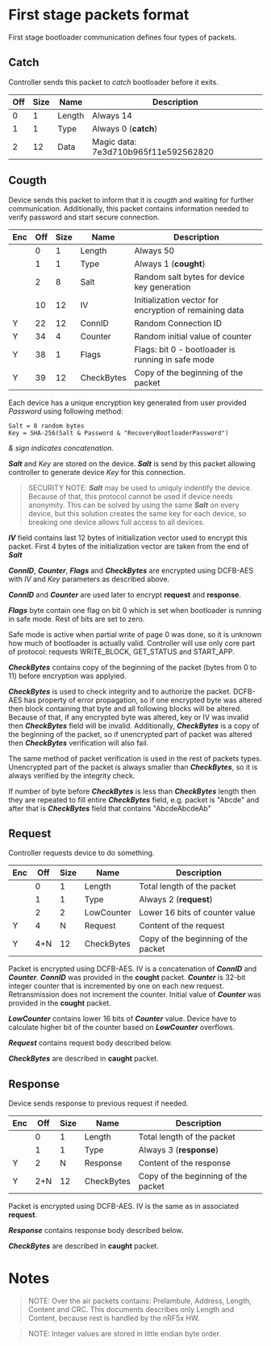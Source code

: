 # First stage packets format

First stage bootloader communication defines four types of packets.

## Catch
Controller sends this packet to *catch* bootloader before it exits.

| Off | Size | Name   | Description          |
|-----|------|--------|----------------------|
| 0   | 1    | Length | Always 14            |
| 1   | 1    | Type   | Always 0 (**catch**) |
| 2   | 12   | Data   | Magic data: 7e3d710b965f11e592562820 |

## Cougth
Device sends this packet to inform that it is *cougth* and waiting for further communication. Additionally,
this packet contains information needed to verify password and start secure connection.

| Enc | Off | Size | Name       | Description                                            |
|-----|-----|------|------------|--------------------------------------------------------|
|     | 0   | 1    | Length     | Always 50                                              |
|     | 1   | 1    | Type       | Always 1 (**cought**)                                  |
|     | 2   | 8    | Salt       | Random salt bytes for device key generation            |
|     | 10  | 12   | IV         | Initialization vector for encryption of remaining data |
| Y   | 22  | 12   | ConnID     | Random Connection ID                                   |
| Y   | 34  | 4    | Counter    | Random initial value of counter                        |
| Y   | 38  | 1    | Flags      | Flags: bit 0 - bootloader is running in safe mode      |
| Y   | 39  | 12   | CheckBytes | Copy of the beginning of the packet                    |

Each device has a unique encryption key generated from user provided *Password* using following method:
```
Salt = 8 random bytes
Key = SHA-256(Salt & Password & "RecoveryBootloaderPassword")
```
*& sign indicates concatenation.*

***Salt*** and *Key* are stored on the device. ***Salt*** is send by this packet allowing controller to generate device *Key* for this connection.

> SECURITY NOTE: ***Salt*** may be used to uniquly indentify the device. Because of that, this protocol cannot be used
> if device needs anonymity. This can be solved by using the same ***Salt*** on every device, but this solution creates the
> same key for each device, so breaking one device allows full access to all devices.

***IV*** field contains last 12 bytes of initialization vector used to encrypt this packet.
First 4 bytes of the initialization vector are taken from the end of ***Salt***

***ConnID***, ***Counter***, ***Flags*** and ***CheckBytes*** are encrypted using DCFB-AES with *IV* and *Key* parameters as described above.

***ConnID*** and ***Counter*** are used later to encrypt **request** and **response**.

***Flags*** byte contain one flag on bit 0 which is set when bootloader is running in safe mode.
Rest of bits are set to zero.

Safe mode is active when partial write of page 0 was done, so it is unknown how much of bootloader
is actually valid. Controller will use only core part of protocol: requests WRITE_BLOCK, GET_STATUS and START_APP.

***CheckBytes*** contains copy of the beginning of the packet (bytes from 0 to 11) before encryption was applyied.

***CheckBytes*** is used to check integrity and to authorize the packet. DCFB-AES has property of error propagation, so if
one encrypted byte was altered then block containing that byte and all following blocks will be altered. Because of that,
if any encrypted byte was altered, key or IV was invalid then ***CheckBytes*** field will be invalid. Additionally,
***CheckBytes*** is a copy of the beginning of the packet, so if unencrypted part of packet was altered then ***CheckBytes***
verification will also fail.

The same method of packet verification is used in the rest of packets types. Unencrypted part of the packet is always
smaller than ***CheckBytes***, so it is always verified by the integrity check.

If number of byte before ***CheckBytes*** is less than ***CheckBytes*** length then they are repeated to fill entire ***CheckBytes***
field, e.g. packet is "Abcde" and after that is ***CheckBytes*** field that contains "AbcdeAbcdeAb"


## Request
Controller requests device to do something.

| Enc | Off | Size | Name       | Description                         |
|-----|-----|------|------------|-------------------------------------|
|     | 0   | 1    | Length     | Total length of the packet          |
|     | 1   | 1    | Type       | Always 2 (**request**)              |
|     | 2   | 2    | LowCounter | Lower 16 bits of counter value      |
| Y   | 4   | N    | Request    | Content of the request              |
| Y   | 4+N | 12   | CheckBytes | Copy of the beginning of the packet |

Packet is encrypted using DCFB-AES. IV is a concatenation of ***ConnID*** and ***Counter***.
***ConnID*** was provided in the **cought** packet. ***Counter*** is 32-bit integer counter that is incremented by one on each new request.
Retransmission does not increment the counter. Initial value of ***Counter*** was provided in the **cought** packet.

***LowCounter*** contains lower 16 bits of ***Counter*** value. Device have to calculate higher bit of the counter based on ***LowCounter***
overflows.

***Request*** contains request body described below.

***CheckBytes*** are described in **caught** packet.

## Response
Device sends response to previous request if needed.

| Enc | Off | Size | Name       | Description                         |
|-----|-----|------|------------|-------------------------------------|
|     | 0   | 1    | Length     | Total length of the packet          |
|     | 1   | 1    | Type       | Always 3 (**response**)             |
| Y   | 2   | N    | Response   | Content of the response             |
| Y   | 2+N | 12   | CheckBytes | Copy of the beginning of the packet |

Packet is encrypted using DCFB-AES. IV is the same as in associated **request**.

***Response*** contains response body described below.

***CheckBytes*** are described in **caught** packet.

# Notes

> NOTE: Over the air packets contains: Prelambule, Address, Length, Content and CRC.  This documents describes only Length and Content, because rest is handled by the nRF5x HW.

> NOTE: Integer values are stored in little endian byte order.


